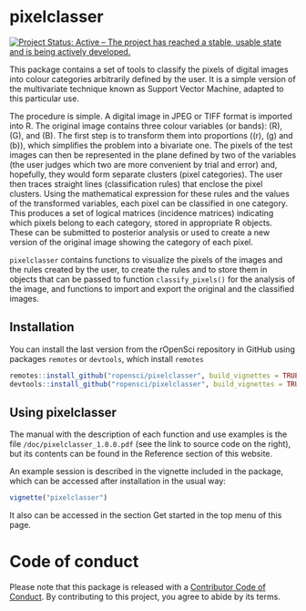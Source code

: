 # pixelclasser

<!-- badges: start -->

[![Project Status: Active – The project has reached a stable, usable
state and is being actively
developed.](https://www.repostatus.org/badges/latest/active.svg)](https://www.repostatus.org/#active)
<!-- badges: end -->

This package contains a set of tools to classify the pixels of digital
images into colour categories arbitrarily defined by the user. It is a
simple version of the multivariate technique known as Support Vector
Machine, adapted to this particular use.

The procedure is simple. A digital image in JPEG or TIFF format is
imported into R. The original image contains three colour variables (or
bands): \(R\), \(G\), and \(B\). The first step is to transform them
into proportions (\(r\), \(g\) and \(b\)), which simplifies the problem
into a bivariate one. The pixels of the test images can then be
represented in the plane defined by two of the variables (the user
judges which two are more convenient by trial and error) and, hopefully,
they would form separate clusters (pixel categories). The user then
traces straight lines (classification rules) that enclose the pixel
clusters. Using the mathematical expression for these rules and the
values of the transformed variables, each pixel can be classified in one
category. This produces a set of logical matrices (incidence matrices)
indicating which pixels belong to each category, stored in appropriate R
objects. These can be submitted to posterior analysis or used to create
a new version of the original image showing the category of each pixel.

`pixelclasser` contains functions to visualize the pixels of the images
and the rules created by the user, to create the rules and to store them
in objects that can be passed to function `classify_pixels()` for the
analysis of the image, and functions to import and export the original
and the classified images.

## Installation

You can install the last version from the rOpenSci repository in GitHub
using packages `remotes` or `devtools`, which install `remotes`

``` r
remotes::install_github("ropensci/pixelclasser", build_vignettes = TRUE)
devtools::install_github("ropensci/pixelclasser", build_vignettes = TRUE)
```

## Using pixelclasser

The manual with the description of each function and use examples is the
file `/doc/pixelclasser_1.0.0.pdf` (see the link to source code on the
right), but its contents can be found in the Reference section of this
website.

An example session is described in the vignette included in the package,
which can be accessed after installation in the usual way:

``` r
vignette("pixelclasser")
```

It also can be accessed in the section Get started in the top menu of
this page.

# Code of conduct

Please note that this package is released with a [Contributor Code of
Conduct](https://ropensci.org/code-of-conduct/). By contributing to this
project, you agree to abide by its terms.
